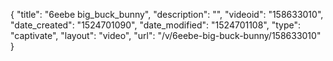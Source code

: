 {
    "title": "6eebe big_buck_bunny",
    "description": "",
    "videoid": "158633010",
    "date_created": "1524701090",
    "date_modified": "1524701108",
    "type": "captivate",
    "layout": "video",
    "url": "\/v\/6eebe-big-buck-bunny\/158633010"
}